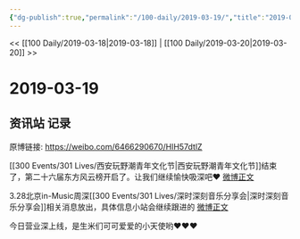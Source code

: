 ```yaml
---
{"dg-publish":true,"permalink":"/100-daily/2019-03-19/","title":"2019-03-19"}
---
```



<< [[100 Daily/2019-03-18\|2019-03-18]] | [[100 Daily/2019-03-20\|2019-03-20]] >>

# 2019-03-19

## 资讯站 记录

原博链接: https://weibo.com/6466290670/HlH57dtlZ

[[300 Events/301 Lives/西安玩野潮青年文化节\|西安玩野潮青年文化节]]结束了，第二十六届东方风云榜开启了。让我们继续愉快吸深吧❤️
[微博正文](https://m.weibo.cn/6466290670/4351560572256969)

3.28北京in-Music周深[[300 Events/301 Lives/深时深刻音乐分享会\|深时深刻音乐分享会]]相关消息放出，具体信息小站会继续跟进的
[微博正文](https://m.weibo.cn/6466290670/4351656705669143)

今日营业深上线，是生米们可可爱爱的小天使哟❤️❤️❤️
[](https://m.weibo.cn/1736988591/4351654885043025)

